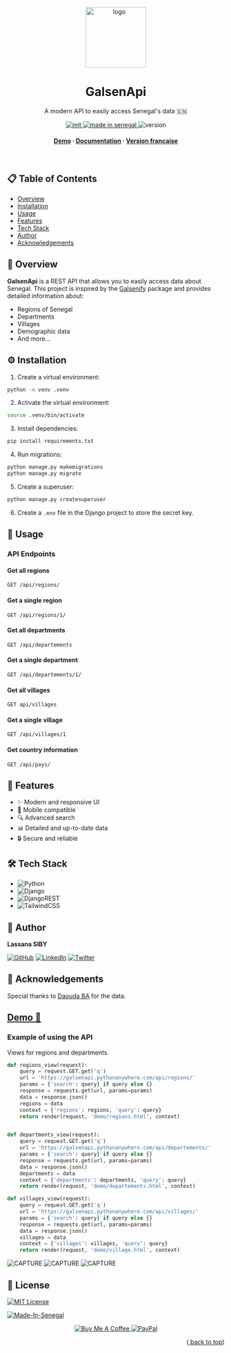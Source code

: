 <div align="center">
  <img src="capture/logo.png" alt="logo" width="140" height="auto" />
  <h1>GalsenApi</h1>
  <p>
    A modern API to easily access Senegal's data 🇸🇳
  </p>

  <p>
    <a href="./Licence.md">
      <img src="https://img.shields.io/badge/License-MIT-green.svg" alt="mit" />
    </a>
    <a href="https://github.com/GalsenDev221/made.in.senegal">
      <img src="https://github.com/GalsenDev221/made.in.senegal/blob/master/assets/badge.svg" alt="made in senegal" />
    </a>
    <img src="https://img.shields.io/badge/version-1.0.0-blue" alt="version" />
  </p>

  <h4>
    <a href="https://galsenapi.pythonanywhere.com/">Demo</a>
    <span> · </span>
    <a href="https://galsenapi.pythonanywhere.com/docs">Documentation</a>
    <span> · </span>
    <a href="README.md">Version française</a>
  </h4>
</div>

<br />

## 📋 Table of Contents

- [Overview](#-overview)
- [Installation](#-installation)
- [Usage](#-usage)
- [Features](#-features)
- [Tech Stack](#-tech-stack)
- [Author](#-author)
- [Acknowledgements](#-acknowledgements)

## 🚀 Overview

**GalsenApi** is a REST API that allows you to easily access data about Senegal. This project is inspired by the [Galsenify](https://www.npmjs.com/package/galsenify) package and provides detailed information about:

- Regions of Senegal
- Departments
- Villages
- Demographic data
- And more...

## ⚙️ Installation

1. Create a virtual environment:
```bash
python -m venv .venv
```

2. Activate the virtual environment:
```bash
source .venv/bin/activate
```

3. Install dependencies:
```bash
pip install requirements.txt
```

4. Run migrations:
```bash
python manage.py makemigrations
python manage.py migrate
```

5. Create a superuser:
```bash
python manage.py createsuperuser
```

6. Create a `.env` file in the Django project to store the secret key.

## 🎯 Usage

### API Endpoints

#### Get all regions
```http
GET /api/regions/
```

#### Get a single region
```http
GET /api/regions/1/
```

#### Get all departments
```http
GET /api/departements
```

#### Get a single department
```http
GET /api/departements/1/
```

#### Get all villages
```http
GET api/villages
```

#### Get a single village
```http
GET /api/villages/1
```

#### Get country information
```http
GET /api/pays/
```

## 💫 Features

- ✨ Modern and responsive UI
- 📱 Mobile compatible
- 🔍 Advanced search
- 📊 Detailed and up-to-date data
- 🔒 Secure and reliable

## 🛠 Tech Stack

- ![Python](https://img.shields.io/badge/python-3670A0?style=for-the-badge&logo=python&logoColor=ffdd54)
- ![Django](https://img.shields.io/badge/django-%23092E20.svg?style=for-the-badge&logo=django&logoColor=white)
- ![DjangoREST](https://img.shields.io/badge/DJANGO-REST-ff1709?style=for-the-badge&logo=django&logoColor=white&color=ff1709&labelColor=gray)
- ![TailwindCSS](https://img.shields.io/badge/tailwindcss-%2338B2AC.svg?style=for-the-badge&logo=tailwind-css&logoColor=white)

## 👤 Author

**Lassana SIBY**

[![GitHub](https://img.shields.io/badge/github-%23121011.svg?style=for-the-badge&logo=github&logoColor=white)](https://github.com/sibylassana95)
[![LinkedIn](https://img.shields.io/badge/linkedin-%230077B5.svg?style=for-the-badge&logo=linkedin&logoColor=white)](https://www.linkedin.com/in/sibylassana)
[![Twitter](https://img.shields.io/badge/Twitter-%231DA1F2.svg?style=for-the-badge&logo=Twitter&logoColor=white)](https://twitter.com/sibyog13)

## 💝 Acknowledgements

Special thanks to [Daouda BA](https://github.com/daoodaba975) for the data.



## **[Demo 🚀](https://galsenapi.pythonanywhere.com)**

### Example of using the API
Views for regions and departments.
```python
def regions_view(request):
    query = request.GET.get('q')
    url = 'https://galsenapi.pythonanywhere.com/api/regions/'
    params = {'search': query} if query else {}
    response = requests.get(url, params=params)
    data = response.json()
    regions = data
    context = {'regions': regions, 'query': query}
    return render(request, 'demo/regions.html', context)


def departments_view(request):
    query = request.GET.get('q')
    url = 'https://galsenapi.pythonanywhere.com/api/departements/'
    params = {'search': query} if query else {}
    response = requests.get(url, params=params)
    data = response.json()
    departments = data
    context = {'departments': departments, 'query': query}
    return render(request, 'demo/departements.html', context)

def villages_view(request):
    query = request.GET.get('q')
    url = 'https://galsenapi.pythonanywhere.com/api/villages/'
    params = {'search': query} if query else {}
    response = requests.get(url, params=params)
    data = response.json()
    villages = data
    context = {'villages': villages, 'query': query}
    return render(request, 'demo/village.html', context)    
```
![CAPTURE](capture/departement.png)
![CAPTURE](capture/region.png)
![CAPTURE](capture/villages.png)

## 📝 License

[![MIT License](https://img.shields.io/badge/License-MIT-green.svg)](./Licence.md)

[![Made-In-Senegal](https://github.com/GalsenDev221/made.in.senegal/blob/master/assets/badge.svg)](https://github.com/GalsenDev221/made.in.senegal)
<div align="center">
  <a href="https://www.buymeacoffee.com/sibyamara9M">
    <img src="https://img.shields.io/badge/Buy%20Me%20a%20Coffee-ffdd00?style=for-the-badge&logo=buy-me-a-coffee&logoColor=black" alt="Buy Me A Coffee" />
  </a>
  <a href="https://paypal.me/sibylassana">
    <img src="https://img.shields.io/badge/PayPal-00457C?style=for-the-badge&logo=paypal&logoColor=white" alt="PayPal" />
  </a>
</div>
<p align="right">(<a href="#readme-top">
back to top</a>)</p>
